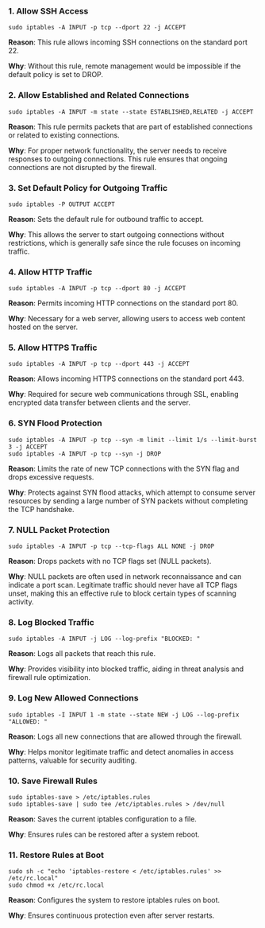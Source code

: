 ### 1. Allow SSH Access

```
sudo iptables -A INPUT -p tcp --dport 22 -j ACCEPT
```

**Reason**: This rule allows incoming SSH connections on the standard port 22.

**Why**: Without this rule, remote management would be impossible if the default policy is set to DROP.

### 2. Allow Established and Related Connections

```
sudo iptables -A INPUT -m state --state ESTABLISHED,RELATED -j ACCEPT
```

**Reason**: This rule permits packets that are part of established connections or related to existing connections.

**Why**: For proper network functionality, the server needs to receive responses to outgoing connections. This rule ensures that ongoing connections are not disrupted by the firewall.

### 3. Set Default Policy for Outgoing Traffic

```
sudo iptables -P OUTPUT ACCEPT
```

**Reason**: Sets the default rule for outbound traffic to accept.

**Why**: This allows the server to start outgoing connections without restrictions, which is generally safe since the rule focuses on incoming traffic.

### 4. Allow HTTP Traffic

```
sudo iptables -A INPUT -p tcp --dport 80 -j ACCEPT
```

**Reason**: Permits incoming HTTP connections on the standard port 80.

**Why**: Necessary for a web server, allowing users to access web content hosted on the server.

### 5. Allow HTTPS Traffic

```
sudo iptables -A INPUT -p tcp --dport 443 -j ACCEPT
```

**Reason**: Allows incoming HTTPS connections on the standard port 443.

**Why**: Required for secure web communications through SSL, enabling encrypted data transfer between clients and the server.

### 6. SYN Flood Protection

```
sudo iptables -A INPUT -p tcp --syn -m limit --limit 1/s --limit-burst 3 -j ACCEPT
sudo iptables -A INPUT -p tcp --syn -j DROP
```

**Reason**: Limits the rate of new TCP connections with the SYN flag and drops excessive requests.

**Why**: Protects against SYN flood attacks, which attempt to consume server resources by sending a large number of SYN packets without completing the TCP handshake.

### 7. NULL Packet Protection

```
sudo iptables -A INPUT -p tcp --tcp-flags ALL NONE -j DROP
```

**Reason**: Drops packets with no TCP flags set (NULL packets).

**Why**: NULL packets are often used in network reconnaissance and can indicate a port scan. Legitimate traffic should never have all TCP flags unset, making this an effective rule to block certain types of scanning activity.

### 8. Log Blocked Traffic

```
sudo iptables -A INPUT -j LOG --log-prefix "BLOCKED: "
```

**Reason**: Logs all packets that reach this rule.

**Why**: Provides visibility into blocked traffic, aiding in threat analysis and firewall rule optimization.

### 9. Log New Allowed Connections

```
sudo iptables -I INPUT 1 -m state --state NEW -j LOG --log-prefix "ALLOWED: "
```

**Reason**: Logs all new connections that are allowed through the firewall.

**Why**: Helps monitor legitimate traffic and detect anomalies in access patterns, valuable for security auditing.

### 10. Save Firewall Rules

```
sudo iptables-save > /etc/iptables.rules
sudo iptables-save | sudo tee /etc/iptables.rules > /dev/null
```

**Reason**: Saves the current iptables configuration to a file.

**Why**: Ensures rules can be restored after a system reboot.

### 11. Restore Rules at Boot

```
sudo sh -c "echo 'iptables-restore < /etc/iptables.rules' >> /etc/rc.local"
sudo chmod +x /etc/rc.local
```

**Reason**: Configures the system to restore iptables rules on boot.

**Why**: Ensures continuous protection even after server restarts.